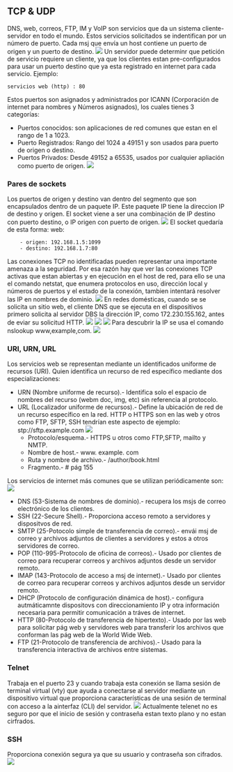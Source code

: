## TCP & UDP
DNS, web, correos, FTP, IM y VoIP son servicios que da un sistema cliente-servidor en todo el mundo. Estos servicios solicitados se indentifican por un número de puerto. Cada msj que envía un host contiene un puerto de origen y un puerto de destino.
![](/img/img_TCP-UPD/tcp&udp.png)
Un servidor puede determinr que petición de servicio requiere un cliente, ya que los clientes estan pre-configurados para usar un puerto destino que ya esta registrado en internet para cada servicio. 
Ejemplo:
	
	servicios web (http) : 80
Estos puertos son asignados y administrados por ICANN (Corporación de internet para nombres y Números asignados), los cuales tienes 3 categorías:
 - Puertos conocidos: son aplicaciones de red comunes que estan en el rango de 1 a 1023.
 - Puerto Registrados: Rango del 1024 a 49151 y son usados para puerto de origen o destino.
 - Puertos Privados: Desde 49152 a 65535, usados por cualquier apliación como puerto de origen.
![](/img/img_TCP-UPD/puertos_conocidos.png)
### Pares de sockets
Los puertos de origen y destino van dentro del segmento que son encapsulados dentro de un paquete IP. Este paquete IP tiene la direccion IP  de destino y origen. El socket viene a ser una combinación de IP destino con puerto destino, o IP origen con puerto de origen.
![](/img/img_TCP-UPD/socket.png)
El socket quedaría de esta forma:
	web:

		- origen: 192.168.1.5:1099
		- destino: 192.168.1.7:80

Las conexiones TCP no identificadas pueden representar una importante amenaza a la seguridad. Por esa razón hay que ver las conexiones TCP activas que estan abiertas y en ejecución en el host de red, para ello se una el comando netstat, que enumera protocolos en uso, dirección local y números de puertos y el estado de la conexión, tambien intentará resolver las IP en nombres de dominio.
![](/img/img_TCP-UPD/comand_netstat.png)
En redes domésticas, cuando se se solicita un sitio web, el cliente DNS que se ejecuta en el dispositivos primero solicita al servidor DBS la dirección IP, como 172.230.155.162, antes de eviar su solicitud HTTP. 
![](/img/img_TCP-UPD/solic_web1.png)
![](/img/img_TCP-UPD/soli_web2.png)
![](/img/img_TCP-UPD/soli_web3.png)
Para descubrir la IP se usa el comando nslookup www,example,com.
![](/img/img_TCP-UPD/coman_nslookup.png)

### URI, URN, URL
Los servicios web se representan mediante un identificados uniforme de recursos (URI). Quien identifica un recurso de red específico mediante dos especializaciones:
 - URN (Nombre uniforme de recurso).- Identifica solo el espacio de nombres del recurso (webm doc, img, etc)  sin referencia al protocolo.
 - URL (Localizador uniforme de recursos).- Define la ubicación de red de un recurso específico en la red. HTTP o HTTPS son en las web y otros como FTP, SFTP, SSH tendrían este aspecto de ejemplo: stp://sftp.example.com
	![](/img/img_TCP-UPD/partes_uri.png)
	- Protocolo/esquema.- HTTPS u otros como FTP,SFTP, mailto y NMTP.
	- Nombre de host.- www. example. com
	- Ruta y nombre de archivo.- /author/book.html
	- Fragmento.- # pág 155 

Los servicios de internet más comunes que se utilizan periódicamente son:
![](/img/img_TCP-UPD/servi_comun.png)
- DNS (53-Sistema de nombres de dominio).- recupera los msjs de correo electrónico de los clientes.
- SSH (22-Secure Shell).- Proporciona acceso remoto a servidores y dispositvos de red.
- SMTP (25-Potocolo simple de transferencia de correo).- envái msj de correo y archivos adjuntos de clientes a servidores y estos a otros servidores de correo.
- POP (110-995-Protocolo de oficina de correos).- Usado por clientes de correo para recuperar correos y archivos adjuntos desde un servidor remoto.
- IMAP (143-Protocolo de acceso a msj de internet).- Usado por clientes de correo para recuperar correos y archivos adjuntos desde un servidor remoto.
- DHCP (Protocolo de configuración dinámica de host).- configura autmáticamnte dispositovs con direccionamiento IP y otra información necesaria para permitir comunicación a tráves de internet.
- HTTP (80-Protocolo de transferencia de hipertexto).- Usado por las web para solicitar pág web y servidores web para transferir los archivos que conforman las pág web de la World Wide Web.
- FTP (21-Protocolo de transferencia de archivos).- Usado para la transferencia interactiva de archivos entre sistemas.

### Telnet
Trabaja en el puerto 23  y cuando trabaja esta conexión se llama sesión de terminal virtual (vty) que ayuda a conectarse al servidor mediante un dispositivo virtual que proporciona características de una sesión de terminal con acceso a la ainterfaz (CLI) del servidor.
![](/img/img_TCP-UPD/telnet.png)
Actualmente telenet no es seguro por que el inicio de sesión y contraseña estan texto plano y no estan cirfrados.
### SSH
Proporciona conexión segura ya que su usuario y contraseña son cifrados.
![](/img/img_TCP-UPD/ssh_telnet.png)